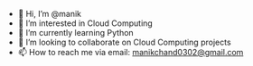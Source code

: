 - 👋 Hi, I’m @manik
- 👀 I’m interested in Cloud Computing
- 🌱 I’m currently learning Python
- 💞️ I’m looking to collaborate on Cloud Computing projects
- 📫 How to reach me via email: manikchand0302@gmail.com

<!---
manik-03/manik-03 is a ✨ special ✨ repository because its `README.md` (this file) appears on your GitHub profile.
You can click the Preview link to take a look at your changes.
--->
